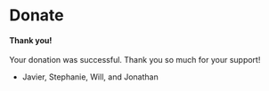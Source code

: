 # Donate

#### Thank you!

Your donation was successful. Thank you so much for your support!

- Javier, Stephanie, Will, and Jonathan
